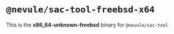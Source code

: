 # `@nevule/sac-tool-freebsd-x64`

This is the **x86_64-unknown-freebsd** binary for `@nevule/sac-tool`
